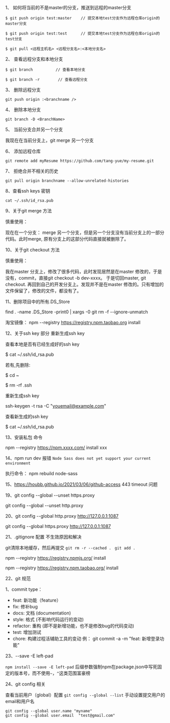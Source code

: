 1、 如何将当前的不是master的分支，推送到远程的master分支

```
$ git push origin test:master    // 提交本地test分支作为远程仓库origin的master分支

$ git push origin test:test      // 提交本地test分支作为远程仓库origin的test分支

$ git pull <远程主机名> <远程分支名>:<本地分支名>
```

2、 查看远程分支和本地分支

```
$ git branch          // 查看本地分支

$ git branch -r        // 查看远程分支
```
3、 删除远程分支

```
git push origin :<branchname />
```

4、 删除本地分支

`git branch -D <BranchName>`

5、  当前分支合并另一个分支

我现在在当前分支上，git merge 另一个分支

6、 添加远程仓库

`git remote add myResume https://github.com/tang-yue/my-resume.git`

7、 拒绝合并不相关的历史

`git pull origin branchname --allow-unrelated-histories`

8、查看ssh keys 密钥

`cat ~/.ssh/id_rsa.pub`

9、关于git merge 方法

慎重使用：

现在在一个分支： merge 另一个分支，但是另一个分支没有当前分支上的一部分代码。此时merge, 原有分支上的这部分代码直接就被删除了。

10、关于git checkout 方法

慎重使用：

我在master 分支上，修改了很多代码，此时发现居然是在master 修改的，于是没有，commit，直接git checkout -b dev-xxxx。
于是切回master, git checkout. 再回到自己的开发分支上。发现并不是在master 修改的。只有增加的文件保留了，修改的文件，都没有了。


11、删除项目中的所有.DS_Store

find . -name .DS_Store -print0 | xargs -0 git rm -f --ignore-unmatch


淘宝镜像： npm --registry https://registry.npm.taobao.org install

12、关于ssh key 部分  重新生成ssh key

查看本地是否有已经生成好的ssh key

$ cat ~/.ssh/id_rsa.pub

若有,先删除:

$ cd ~

$ rm -rf .ssh

重新生成ssh key

ssh-keygen -t rsa -C "youemail@example.com"

查看新生成的ssh key

$ cat ~/.ssh/id_rsa.pub

13、安装私包 命令


npm --registry https://npm.xxxx.com/ install xxx

14、npm run dev 报错 `Node Sass does not yet support your current environment`

执行命令： npm rebuild node-sass

15、https://houbb.github.io/2021/03/06/github-access  443 timeout 问题

19、git config --global --unset https.proxy

git config --global --unset http.proxy

20、git config --global http.proxy http://127.0.0.1:1087

git config --global https.proxy http://127.0.0.1:1087

21、.gitignore 配置 不生效原因和解决

git清除本地缓存，然后再提交 `git rm -r --cached . ` `git add .`  

npm --registry https://registry.npmjs.org/ install

npm --registry https://registry.npm.taobao.org/ install

22、git 规范

1、commit
type：
- feat: 新功能（feature）
- fix: 修补bug
- docs: 文档 (documentation)
- style: 格式 (不影响代码运行的变动)
- refactor: 重构 (即不是新增功能，也不是修改bug的代码变动)
- test: 增加测试
- chore: 构建过程活辅助工具的变动
例：
git commit -a -m "feat: 新增登录功能"

23、--save -E left-pad

`npm install --save -E left-pad` 后缀参数强制npm在package.json中写死固定的版本号，而不使用`~`，`^`这类范围富豪榜

24、git config 相关

查看当前用户（global）配置 `git config --global --list`
手动设置提交用户的email和用户名
```
git config --global user.name "myname"
git config --global user.email  "test@gmail.com"
```

